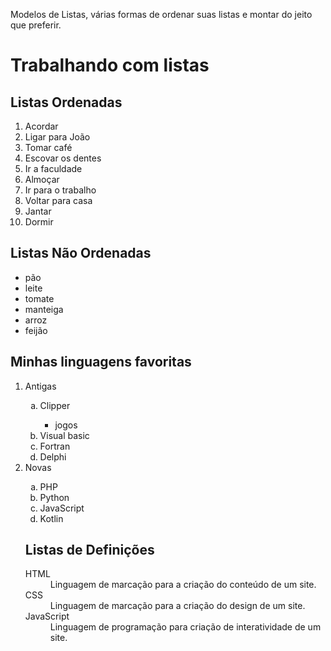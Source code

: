 Modelos de Listas, várias formas de ordenar suas listas e montar do jeito que preferir.

<!DOCTYPE html>
<html lang="pt-br">
<head>
    <meta charset="UTF-8">
    <meta name="viewport" content="width=device-width, initial-scale=1.0">
    <title>Listas</title>
</head>
<body>
    <h1>Trabalhando com listas</h1>
    <h2>Listas Ordenadas</h2>
     <ol type="1">
        <li>Acordar</li>
        <li>Ligar para João</li>
        <li>Tomar café</li>
        <li>Escovar os dentes</li>
        <li>Ir a faculdade</li>
        <li>Almoçar</li>
        <li>Ir para o trabalho</li>
        <li>Voltar para casa</li>
        <li>Jantar</li>
        <li>Dormir</li>
     </ol>
     <h2>Listas Não Ordenadas</h2>
     <ul type="disc">
        <li>pão</li>
        <li>leite</li>
        <li>tomate</li>
        <li>manteiga</li>
        <li>arroz</li>
        <li>feijão</li>
     </ul>
     <h2>Minhas linguagens favoritas</h2>
     <ol>
      <li>Antigas</li>
      <ol type="a">
         <li>Clipper</li>
         <ul type="square">
            <li>jogos</li>
         </ul>
         <li>Visual basic</li>
         <li>Fortran</li>
         <li>Delphi</li>
      </ol>
      <li>Novas</li>
     <ol type="a">
          <li>PHP</li>
          <li>Python</li>
          <li>JavaScript</li>
          <li>Kotlin</li>
     </ol>
     <h2>Listas de Definições</h2>
     <dl>
          <dt>HTML</dt>
          <dd>Linguagem de marcação para a criação do conteúdo de um site.</dd>
          <dt>CSS</dt>
          <dd>Linguagem de marcação para a criação do design de um site.</dd>
          <dt>JavaScript</dt>
          <dd>Linguagem de programação para criação de interatividade de um site.</dd>
     </dl>

</body>
</html>
